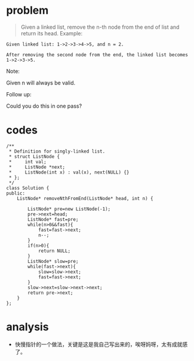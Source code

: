 # problem
>Given a linked list, remove the n-th node from the end of list and return its head.
Example:
```
Given linked list: 1->2->3->4->5, and n = 2.

After removing the second node from the end, the linked list becomes 1->2->3->5.
```
Note:

Given n will always be valid.

Follow up:

Could you do this in one pass?

# codes
```
/**
 * Definition for singly-linked list.
 * struct ListNode {
 *     int val;
 *     ListNode *next;
 *     ListNode(int x) : val(x), next(NULL) {}
 * };
 */
class Solution {
public:
    ListNode* removeNthFromEnd(ListNode* head, int n) {
        
        ListNode* pre=new ListNode(-1);
        pre->next=head;
        ListNode* fast=pre;
        while(n>0&&fast){
            fast=fast->next;
            n--;
        }
        if(n>0){
            return NULL;
        }
        ListNode* slow=pre;
        while(fast->next){
            slow=slow->next;
            fast=fast->next;
        }
        slow->next=slow->next->next;
        return pre->next;
    }
};
```

# analysis
- 快慢指针的一个做法，关键是这是我自己写出来的，唉呀妈呀，太有成就感了。
